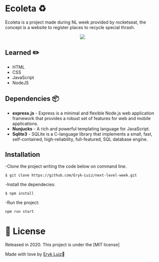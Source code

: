 # Ecoleta :recycle:

Ecoleta is a project made during NL week provided by rocketseat, the concept is a website to register places to recycle special thrash.

<p align="center"><img src="https://s7.gifyu.com/images/ezgif-2-dbb47e70d9f3.gif"/></p>

## Learned :pencil2:

+ HTML
+ CSS
+ JavaScript
+ NodeJS

## Dependencies :package:

+ **express.js** - Express is a minimal and flexible Node.js web application framework that provides a robust set of features for web and mobile applications.
+ **Nunjucks** - A rich and powerful templating language for JavaScript.
+ **Sqlite3** - SQLite is a C-language library that implements a small, fast, self-contained, high-reliability, full-featured, SQL database engine.

## Installation

-Clone the project writing the code below on command line.

`
$ git clone https://github.com/Eryk-Luiz/next-level-week.git
`

-Install the dependecies:

`
$ npm install
`

-Run the project:

`
npm run start
`

# :closed_book: License

Released in 2020.
This project is under the [MIT license]

Made with love by [Eryk Luiz](https://github.com/Eryk-Luiz)🚀
